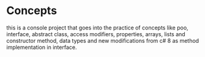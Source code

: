 # Concepts
this is a console project that goes into the practice of concepts like poo, interface, abstract class, access modifiers, properties, arrays, lists and constructor method, data types and new modifications from c# 8 as method implementation in interface.
